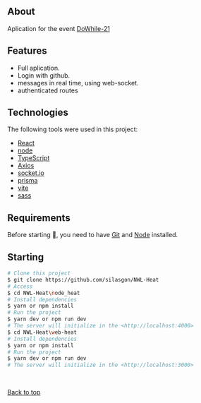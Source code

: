 ## About

Aplication for the event [DoWhile-21](https://dowhile.io/inscricao)

## Features

- Full aplication.
- Login with github.
- messages in real time, using web-socket.
- authenticated routes

## Technologies

The following tools were used in this project:

- [React](https://pt-br.reactjs.org/)
- [node](https://nodejs.org/en/)
- [TypeScript](https://www.typescriptlang.org/)
- [Axios](https://github.com/axios/axios)
- [socket.io](https://socket.io/)
- [prisma](https://www.prisma.io/)
- [vite](https://vitejs.dev/)
- [sass](https://sass-lang.com/)

## Requirements

Before starting 🏁, you need to have [Git](https://git-scm.com) and [Node](https://nodejs.org/en/) installed.

## Starting

```bash
# Clone this project
$ git clone https://github.com/silasgon/NWL-Heat
# Access
$ cd NWL-Heat\node_heat
# Install dependencies
$ yarn or npm install
# Run the project
$ yarn dev or npm run dev
# The server will initialize in the <http://localhost:4000>
$ cd NWL-Heat\web-heat
# Install dependencies
$ yarn or npm install
# Run the project
$ yarn dev or npm run dev
# The server will initialize in the <http://localhost:3000>
```


&#xa0;

<a href="#top">Back to top</a>
